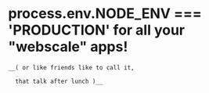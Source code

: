 
  # process.env.NODE_ENV === 'PRODUCTION' for all your "webscale" apps!

    __( or like friends like to call it,

      that talk after lunch )__














